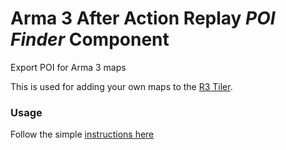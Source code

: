 # Arma 3 After Action Replay *POI Finder* Component

Export POI for Arma 3 maps

This is used for adding your own maps to the [R3 Tiler](https://titanmods.xyz/r3/tiler).

### Usage

Follow the simple [instructions here](https://github.com/alexcroox/R3-Web/wiki/How-to-add-terrain-label-data)